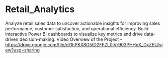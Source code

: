 # Retail_Analytics
Analyze retail sales data to uncover actionable insights for improving sales performance, customer satisfaction, and operational efficiency. Build interactive Power BI dashboards to visualize key metrics and drive data-driven decision-making.
Video Overview of the Project - https://drive.google.com/file/d/1hPKX8G5tD2FFZL0iVr903PHHeX_DxZEU/view?usp=sharing
